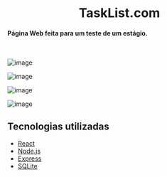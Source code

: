 <h1 align="center">TaskList.com</h4>

<h4>Página Web feita para um teste de um estágio.</h4>
<br>

![image](https://github.com/user-attachments/assets/5868fff4-e314-4a11-8fa6-cd0efa160b84)

![image](https://github.com/user-attachments/assets/f3e4f786-0f1a-42fa-b8e6-4c652ac3fb7d)

![image](https://github.com/user-attachments/assets/c18bb2db-52b5-48a6-9dba-dc1bdfc4a552)


![image](https://github.com/user-attachments/assets/0b4749e2-3efd-4314-96eb-9ae9174bb325)



## Tecnologias utilizadas

- [React](https://react.dev/)
- [Node.js](https://nodejs.org/)
- [Express](https://expressjs.com/pt-br/)
- [SQLite](https://www.sqlite.org/)
